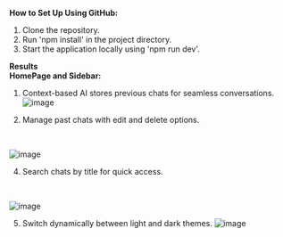 <b>How to Set Up Using GitHub:</b>
1. Clone the repository.
2. Run 'npm install' in the project directory.
3. Start the application locally using 'npm run dev'.

<b>Results
</br>
HomePage and Sidebar: </b>
1. Context-based AI stores previous chats for seamless conversations.
![image](https://github.com/user-attachments/assets/8cc95fe8-20a7-484f-ba55-9654f6ad54a6)

2. Manage past chats with edit and delete options.
</br>

![image](https://github.com/user-attachments/assets/9c78d18d-ed47-49df-85d8-a5ee1dacf6ed)

4. Search chats by title for quick access.
</br>

![image](https://github.com/user-attachments/assets/2035f9ed-6ec8-4be8-9b22-b59e1fa5c294)

5. Switch dynamically between light and dark themes.
![image](https://github.com/user-attachments/assets/fd66a1ab-61aa-4aba-b082-dbca3ee5e475)

